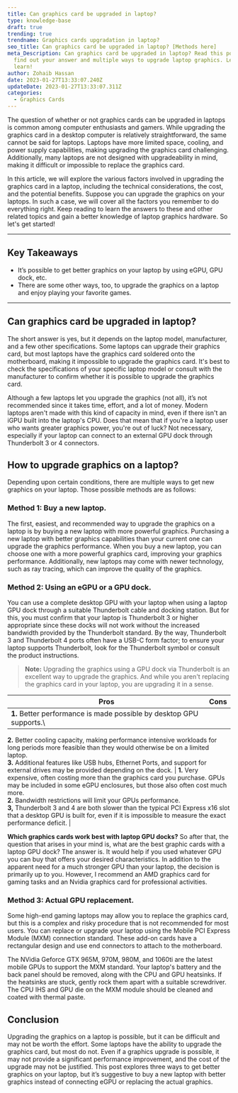 ```yaml
---
title: Can graphics card be upgraded in laptop?
type: knowledge-base
draft: true
trending: true
trendname: Graphics cards upgradation in laptop?
seo_title: Can graphics card be upgraded in laptop? [Methods here]
meta_Description: Can graphics card be upgraded in laptop? Read this post to
  find out your answer and multiple ways to upgrade laptop graphics. Let’s
  learn!
author: Zohaib Hassan
date: 2023-01-27T13:33:07.240Z
updateDate: 2023-01-27T13:33:07.311Z
categories:
  - Graphics Cards
---
```

The question of whether or not graphics cards can be upgraded in laptops is common among computer enthusiasts and gamers. While upgrading the graphics card in a desktop computer is relatively straightforward, the same cannot be said for laptops. Laptops have more limited space, cooling, and power supply capabilities, making upgrading the graphics card challenging. Additionally, many laptops are not designed with upgradeability in mind, making it difficult or impossible to replace the graphics card.

In this article, we will explore the various factors involved in upgrading the graphics card in a laptop, including the technical considerations, the cost, and the potential benefits. Suppose you can upgrade the graphics on your laptops. In such a case, we will cover all the factors you remember to do everything right. Keep reading to learn the answers to these and other related topics and gain a better knowledge of laptop graphics hardware. So let's get started!

- - -

## Key Takeaways

* It’s possible to get better graphics on your laptop by using eGPU, GPU dock, etc.
* There are some other ways, too, to upgrade the graphics on a laptop and enjoy playing your favorite games.

- - -

## Can graphics card be upgraded in laptop?

The short answer is yes, but it depends on the laptop model, manufacturer, and a few other specifications. Some laptops can upgrade their graphics card, but most laptops have the graphics card soldered onto the motherboard, making it impossible to upgrade the graphics card. It's best to check the specifications of your specific laptop model or consult with the manufacturer to confirm whether it is possible to upgrade the graphics card.

Although a few laptops let you upgrade the graphics (not all), it’s not recommended since it takes time, effort, and a lot of money. Modern laptops aren't made with this kind of capacity in mind, even if there isn't an iGPU built into the laptop's CPU. Does that mean that if you're a laptop user who wants greater graphics power, you're out of luck? Not necessary, especially if your laptop can connect to an external GPU dock through Thunderbolt 3 or 4 connectors.

## How to upgrade graphics on a laptop?

Depending upon certain conditions, there are multiple ways to get new graphics on your laptop. Those possible methods are as follows: 

### Method 1: Buy a new laptop.

The first, easiest, and recommended way to upgrade the graphics on a laptop is by buying a new laptop with more powerful graphics. Purchasing a new laptop with better graphics capabilities than your current one can upgrade the graphics performance. When you buy a new laptop, you can choose one with a more powerful graphics card, improving your graphics performance. Additionally, new laptops may come with newer technology, such as ray tracing, which can improve the quality of the graphics. 

### Method 2: Using an eGPU or a GPU dock.

You can use a complete desktop GPU with your laptop when using a laptop GPU dock through a suitable Thunderbolt cable and docking station. But for this, you must confirm that your laptop is Thunderbolt 3 or higher appropriate since these docks will not work without the increased bandwidth provided by the Thunderbolt standard. By the way, Thunderbolt 3 and Thunderbolt 4 ports often have a USB-C form factor; to ensure your laptop supports Thunderbolt, look for the Thunderbolt symbol or consult the product instructions.

> **Note:** Upgrading the graphics using a GPU dock via Thunderbolt is an excellent way to upgrade the graphics. And while you aren't replacing the graphics card in your laptop, you are upgrading it in a sense.

| **P﻿ros**                                                                                                                                                                                                                                                                                                                                                         | **C﻿ons**                                                                                                                                                                                                                                                                                                                                                                                                                   |
| ----------------------------------------------------------------------------------------------------------------------------------------------------------------------------------------------------------------------------------------------------------------------------------------------------------------------------------------------------------------- | --------------------------------------------------------------------------------------------------------------------------------------------------------------------------------------------------------------------------------------------------------------------------------------------------------------------------------------------------------------------------------------------------------------------------- |
| **1﻿.** Better performance is made possible by desktop GPU supports.\
**2﻿.** Better cooling capacity, making performance intensive workloads for long periods more feasible than they would otherwise be on a limited laptop.\
**3﻿.** Additional features like USB hubs, Ethernet Ports, and support for external drives may be provided depending on the dock. | **1﻿.** Very expensive, often costing more than the graphics card you purchase. GPUs may be included in some eGPU enclosures, but those also often cost much more.\
**2﻿.** Bandwidth restrictions will limit your GPUs performance.\
**3﻿,** Thunderbolt 3 and 4 are both slower than the typical PCI Express x16 slot that a desktop GPU is built for, even if it is impossible to measure the exact performance deficit. |

**Which graphics cards work best with laptop GPU docks?** So after that, the question that arises in your mind is, what are the best graphic cards with a laptop GPU dock? The answer is. It would help if you used whatever GPU you can buy that offers your desired characteristics. In addition to the apparent need for a much stronger GPU than your laptop, the decision is primarily up to you. However, I recommend an AMD graphics card for gaming tasks and an Nvidia graphics card for professional activities.

### Method 3: Actual GPU replacement.

Some high-end gaming laptops may allow you to replace the graphics card, but this is a complex and risky procedure that is not recommended for most users. You can replace or upgrade your laptop using the Mobile PCI Express Module (MXM) connection standard. These add-on cards have a rectangular design and use end connectors to attach to the motherboard.

The NVidia Geforce GTX 965M, 970M, 980M, and 1060ti are the latest mobile GPUs to support the MXM standard. Your laptop's battery and the back panel should be removed, along with the CPU and GPU heatsinks. If the heatsinks are stuck, gently rock them apart with a suitable screwdriver. The CPU IHS and GPU die on the MXM module should be cleaned and coated with thermal paste.

## Conclusion

Upgrading the graphics on a laptop is possible, but it can be difficult and may not be worth the effort. Some laptops have the ability to upgrade the graphics card, but most do not. Even if a graphics upgrade is possible, it may not provide a significant performance improvement, and the cost of the upgrade may not be justified. This post explores three ways to get better graphics on your laptop, but it’s suggestive to buy a new laptop with better graphics instead of connecting eGPU or replacing the actual graphics.